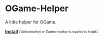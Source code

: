 # OGame-Helper

A little helper for OGame.

**[Install](https://raw.githubusercontent.com/MrBurrBurr/OGame-Helper/master/code.user.js)**
<sub><sup>*(Violentmonkey or Tampermonkey is required to install.)*</sup></sub>
